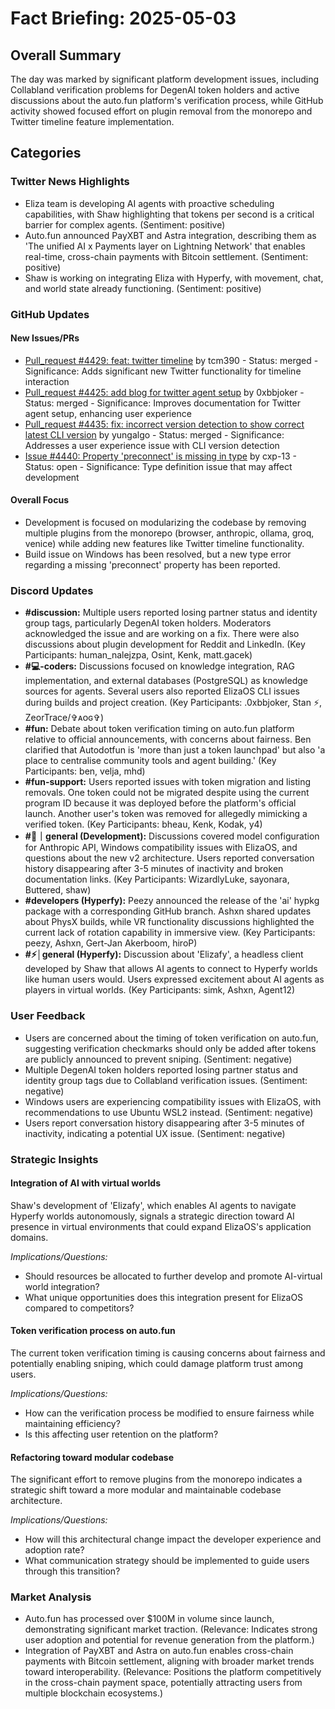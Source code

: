# Fact Briefing: 2025-05-03

## Overall Summary
The day was marked by significant platform development issues, including Collabland verification problems for DegenAI token holders and active discussions about the auto.fun platform's verification process, while GitHub activity showed focused effort on plugin removal from the monorepo and Twitter timeline feature implementation.

## Categories

### Twitter News Highlights
- Eliza team is developing AI agents with proactive scheduling capabilities, with Shaw highlighting that tokens per second is a critical barrier for complex agents. (Sentiment: positive)
- Auto.fun announced PayXBT and Astra integration, describing them as 'The unified AI x Payments layer on Lightning Network' that enables real-time, cross-chain payments with Bitcoin settlement. (Sentiment: positive)
- Shaw is working on integrating Eliza with Hyperfy, with movement, chat, and world state already functioning. (Sentiment: positive)

### GitHub Updates

#### New Issues/PRs
- [Pull_request #4429: feat: twitter timeline](https://github.com/elizaOS/eliza/pull/4429) by tcm390 - Status: merged - Significance: Adds significant new Twitter functionality for timeline interaction
- [Pull_request #4425: add blog for twitter agent setup](https://github.com/elizaOS/eliza/pull/4425) by 0xbbjoker - Status: merged - Significance: Improves documentation for Twitter agent setup, enhancing user experience
- [Pull_request #4435: fix: incorrect version detection to show correct latest CLI version](https://github.com/elizaOS/eliza/pull/4435) by yungalgo - Status: merged - Significance: Addresses a user experience issue with CLI version detection
- [Issue #4440: Property 'preconnect' is missing in type](https://github.com/elizaOS/eliza/issues/4440) by cxp-13 - Status: open - Significance: Type definition issue that may affect development

#### Overall Focus
- Development is focused on modularizing the codebase by removing multiple plugins from the monorepo (browser, anthropic, ollama, groq, venice) while adding new features like Twitter timeline functionality.
- Build issue on Windows has been resolved, but a new type error regarding a missing 'preconnect' property has been reported.

### Discord Updates
- **#discussion:** Multiple users reported losing partner status and identity group tags, particularly DegenAI token holders. Moderators acknowledged the issue and are working on a fix. There were also discussions about plugin development for Reddit and LinkedIn. (Key Participants: human_nalejzpa, Osint, Kenk, matt.gacek)
- **#💻-coders:** Discussions focused on knowledge integration, RAG implementation, and external databases (PostgreSQL) as knowledge sources for agents. Several users also reported ElizaOS CLI issues during builds and project creation. (Key Participants: .0xbbjoker, Stan ⚡, ZeorTrace/✞ᴀᴏɢ✞)
- **#fun:** Debate about token verification timing on auto.fun platform relative to official announcements, with concerns about fairness. Ben clarified that Autodotfun is 'more than just a token launchpad' but also 'a place to centralise community tools and agent building.' (Key Participants: ben, velja, mhd)
- **#fun-support:** Users reported issues with token migration and listing removals. One token could not be migrated despite using the current program ID because it was deployed before the platform's official launch. Another user's token was removed for allegedly mimicking a verified token. (Key Participants: bheau, Kenk, Kodak, y4)
- **#💬｜general (Development):** Discussions covered model configuration for Anthropic API, Windows compatibility issues with ElizaOS, and questions about the new v2 architecture. Users reported conversation history disappearing after 3-5 minutes of inactivity and broken documentation links. (Key Participants: WizardlyLuke, sayonara, Buttered, shaw)
- **#developers (Hyperfy):** Peezy announced the release of the 'ai' hypkg package with a corresponding GitHub branch. Ashxn shared updates about PhysX builds, while VR functionality discussions highlighted the current lack of rotation capability in immersive view. (Key Participants: peezy, Ashxn, Gert-Jan Akerboom, hiroP)
- **#⚡│general (Hyperfy):** Discussion about 'Elizafy', a headless client developed by Shaw that allows AI agents to connect to Hyperfy worlds like human users would. Users expressed excitement about AI agents as players in virtual worlds. (Key Participants: simk, Ashxn, Agent12)

### User Feedback
- Users are concerned about the timing of token verification on auto.fun, suggesting verification checkmarks should only be added after tokens are publicly announced to prevent sniping. (Sentiment: negative)
- Multiple DegenAI token holders reported losing partner status and identity group tags due to Collabland verification issues. (Sentiment: negative)
- Windows users are experiencing compatibility issues with ElizaOS, with recommendations to use Ubuntu WSL2 instead. (Sentiment: negative)
- Users report conversation history disappearing after 3-5 minutes of inactivity, indicating a potential UX issue. (Sentiment: negative)

### Strategic Insights

#### Integration of AI with virtual worlds
Shaw's development of 'Elizafy', which enables AI agents to navigate Hyperfy worlds autonomously, signals a strategic direction toward AI presence in virtual environments that could expand ElizaOS's application domains.

*Implications/Questions:*
  - Should resources be allocated to further develop and promote AI-virtual world integration?
  - What unique opportunities does this integration present for ElizaOS compared to competitors?

#### Token verification process on auto.fun
The current token verification timing is causing concerns about fairness and potentially enabling sniping, which could damage platform trust among users.

*Implications/Questions:*
  - How can the verification process be modified to ensure fairness while maintaining efficiency?
  - Is this affecting user retention on the platform?

#### Refactoring toward modular codebase
The significant effort to remove plugins from the monorepo indicates a strategic shift toward a more modular and maintainable codebase architecture.

*Implications/Questions:*
  - How will this architectural change impact the developer experience and adoption rate?
  - What communication strategy should be implemented to guide users through this transition?

### Market Analysis
- Auto.fun has processed over $100M in volume since launch, demonstrating significant market traction. (Relevance: Indicates strong user adoption and potential for revenue generation from the platform.)
- Integration of PayXBT and Astra on auto.fun enables cross-chain payments with Bitcoin settlement, aligning with broader market trends toward interoperability. (Relevance: Positions the platform competitively in the cross-chain payment space, potentially attracting users from multiple blockchain ecosystems.)